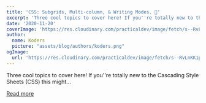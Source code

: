 ```yaml
---
title: 'CSS: Subgrids, Multi-column, & Writing Modes. 🥸'
excerpt: 'Three cool topics to cover here! If you''re totally new to the Cascading Style Sheets (CSS) this might...'
date: '2020-11-20'
coverImage: 'https://res.cloudinary.com/practicaldev/image/fetch/s--RvLnKK1p--/c_imagga_scale,f_auto,fl_progressive,h_420,q_auto,w_1000/https://dev-to-uploads.s3.amazonaws.com/i/6h3745lk2cd7owsjh1jf.png'
author:
  name: Koders
  picture: "assets/blog/authors/koders.png"
ogImage:
  url: 'https://res.cloudinary.com/practicaldev/image/fetch/s--RvLnKK1p--/c_imagga_scale,f_auto,fl_progressive,h_420,q_auto,w_1000/https://dev-to-uploads.s3.amazonaws.com/i/6h3745lk2cd7owsjh1jf.png'
---
```


Three cool topics to cover here! If you''re totally new to the Cascading Style Sheets (CSS) this might...

[Read more](https://dev.to/vaibhavkhulbe/css-subgrids-multi-column-and-writing-modes-3jk7)
